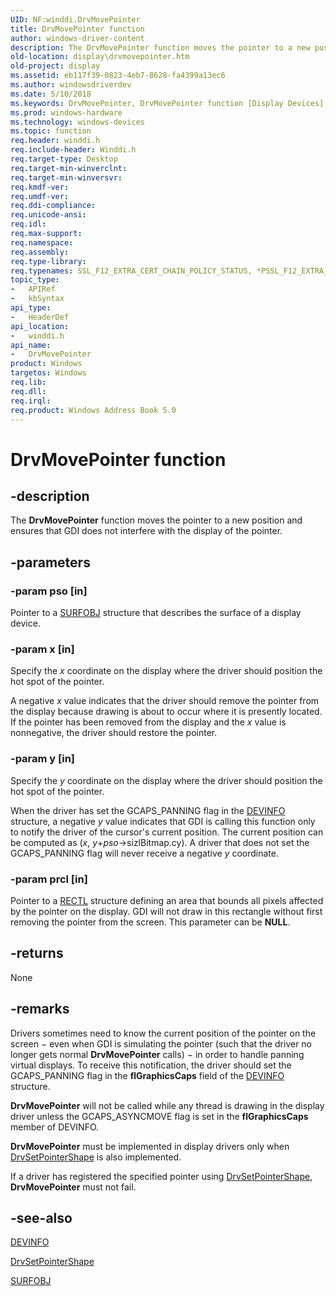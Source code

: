 ```yaml
---
UID: NF:winddi.DrvMovePointer
title: DrvMovePointer function
author: windows-driver-content
description: The DrvMovePointer function moves the pointer to a new position and ensures that GDI does not interfere with the display of the pointer.
old-location: display\drvmovepointer.htm
old-project: display
ms.assetid: eb117f39-0823-4eb7-8628-fa4399a13ec6
ms.author: windowsdriverdev
ms.date: 5/10/2018
ms.keywords: DrvMovePointer, DrvMovePointer function [Display Devices], ddifncs_4fda6dd1-abd6-45fa-ba92-d20352fe35c5.xml, display.drvmovepointer, winddi/DrvMovePointer
ms.prod: windows-hardware
ms.technology: windows-devices
ms.topic: function
req.header: winddi.h
req.include-header: Winddi.h
req.target-type: Desktop
req.target-min-winverclnt: 
req.target-min-winversvr: 
req.kmdf-ver: 
req.umdf-ver: 
req.ddi-compliance: 
req.unicode-ansi: 
req.idl: 
req.max-support: 
req.namespace: 
req.assembly: 
req.type-library: 
req.typenames: SSL_F12_EXTRA_CERT_CHAIN_POLICY_STATUS, *PSSL_F12_EXTRA_CERT_CHAIN_POLICY_STATUS
topic_type:
-	APIRef
-	kbSyntax
api_type:
-	HeaderDef
api_location:
-	winddi.h
api_name:
-	DrvMovePointer
product: Windows
targetos: Windows
req.lib: 
req.dll: 
req.irql: 
req.product: Windows Address Book 5.0
---
```


# DrvMovePointer function


## -description


The <b>DrvMovePointer</b> function moves the pointer to a new position and ensures that GDI does not interfere with the display of the pointer.


## -parameters




### -param pso [in]

Pointer to a <a href="https://msdn.microsoft.com/library/windows/hardware/ff569901">SURFOBJ</a> structure that describes the surface of a display device.


### -param x [in]

Specify the <i>x</i> coordinate on the display where the driver should position the hot spot of the pointer.

A negative <i>x</i> value indicates that the driver should remove the pointer from the display because drawing is about to occur where it is presently located. If the pointer has been removed from the display and the <i>x</i> value is nonnegative, the driver should restore the pointer.


### -param y [in]

Specify the <i>y</i> coordinate on the display where the driver should position the hot spot of the pointer.

When the driver has set the GCAPS_PANNING flag in the <a href="https://msdn.microsoft.com/library/windows/hardware/ff552835">DEVINFO</a> structure, a negative <i>y</i> value indicates that GDI is calling this function only to notify the driver of the cursor's current position. The current position can be computed as (<i>x</i>, <i>y</i>+<i>pso</i>-&gt;sizlBitmap.cy). A driver that does not set the GCAPS_PANNING flag will never receive a negative <i>y</i> coordinate.


### -param prcl [in]

Pointer to a <a href="https://msdn.microsoft.com/library/windows/hardware/ff569236">RECTL</a> structure defining an area that bounds all pixels affected by the pointer on the display. GDI will not draw in this rectangle without first removing the pointer from the screen. This parameter can be <b>NULL</b>.


## -returns



None




## -remarks



Drivers sometimes need to know the current position of the pointer on the screen − even when GDI is simulating the pointer (such that the driver no longer gets normal <b>DrvMovePointer</b> calls) − in order to handle panning virtual displays. To receive this notification, the driver should set the GCAPS_PANNING flag in the <b>flGraphicsCaps</b> field of the <a href="https://msdn.microsoft.com/library/windows/hardware/ff552835">DEVINFO</a> structure.

<b>DrvMovePointer</b> will not be called while any thread is drawing in the display driver unless the GCAPS_ASYNCMOVE flag is set in the <b>flGraphicsCaps</b> member of DEVINFO.

<b>DrvMovePointer</b> must be implemented in display drivers only when <a href="https://msdn.microsoft.com/library/windows/hardware/ff556289">DrvSetPointerShape</a> is also implemented.

If a driver has registered the specified pointer using <a href="https://msdn.microsoft.com/library/windows/hardware/ff556289">DrvSetPointerShape</a>, <b>DrvMovePointer</b> must not fail.




## -see-also




<a href="https://msdn.microsoft.com/library/windows/hardware/ff552835">DEVINFO</a>



<a href="https://msdn.microsoft.com/library/windows/hardware/ff556289">DrvSetPointerShape</a>



<a href="https://msdn.microsoft.com/library/windows/hardware/ff569901">SURFOBJ</a>
 

 

